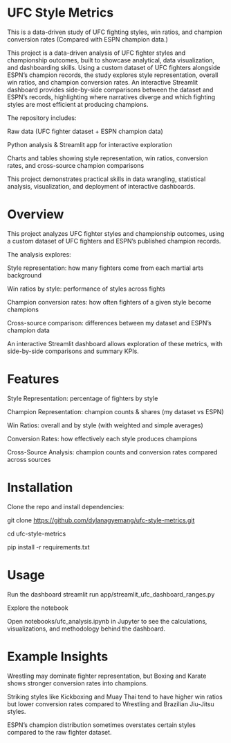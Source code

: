 # UFC Style Metrics
This is a data-driven study of UFC fighting styles, win ratios, and champion conversion rates (Compared with ESPN champion data.)

This project is a data-driven analysis of UFC fighter styles and championship outcomes, built to showcase analytical, data visualization, and dashboarding skills. Using a custom dataset of UFC fighters alongside ESPN’s champion records, the study explores style representation, overall win ratios, and champion conversion rates. An interactive Streamlit dashboard provides side-by-side comparisons between the dataset and ESPN’s records, highlighting where narratives diverge and which fighting styles are most efficient at producing champions.

The repository includes:

Raw data (UFC fighter dataset + ESPN champion data)

Python analysis & Streamlit app for interactive exploration

Charts and tables showing style representation, win ratios, conversion rates, and cross-source champion comparisons

This project demonstrates practical skills in data wrangling, statistical analysis, visualization, and deployment of interactive dashboards.

# Overview

This project analyzes UFC fighter styles and championship outcomes, using a custom dataset of UFC fighters and ESPN’s published champion records.

The analysis explores:

Style representation: how many fighters come from each martial arts background

Win ratios by style: performance of styles across fights

Champion conversion rates: how often fighters of a given style become champions

Cross-source comparison: differences between my dataset and ESPN’s champion data

An interactive Streamlit dashboard allows exploration of these metrics, with side-by-side comparisons and summary KPIs.

# Features

Style Representation: percentage of fighters by style

Champion Representation: champion counts & shares (my dataset vs ESPN)

Win Ratios: overall and by style (with weighted and simple averages)

Conversion Rates: how effectively each style produces champions

Cross-Source Analysis: champion counts and conversion rates compared across sources

# Installation

Clone the repo and install dependencies:

git clone https://github.com/dylanagyemang/ufc-style-metrics.git

cd ufc-style-metrics

pip install -r requirements.txt

# Usage
Run the dashboard
streamlit run app/streamlit_ufc_dashboard_ranges.py

Explore the notebook

Open notebooks/ufc_analysis.ipynb in Jupyter to see the calculations, visualizations, and methodology behind the dashboard.

# Example Insights

Wrestling may dominate fighter representation, but Boxing and Karate shows stronger conversion rates into champions.

Striking styles like Kickboxing and Muay Thai tend to have higher win ratios but lower conversion rates compared to Wrestling and Brazilian Jiu-Jitsu styles.

ESPN’s champion distribution sometimes overstates certain styles compared to the raw fighter dataset.
